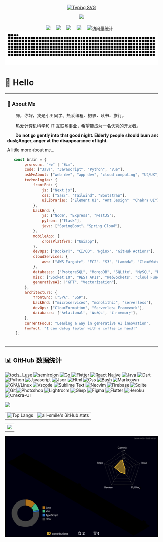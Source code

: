 <div align="center">

<!-- knock code pictures 敲代码的图片 -->
[![Typing SVG](https://readme-typing-svg.demolab.com?font=Fira+Code&pause=1000&width=435&lines=console.log(%22Hello%2C%20World%22);小王同学祝您今天愉快!&center=true&size=27)](https://git.io/typing-svg)

<picture>
<source media="(prefers-color-scheme: dark)" srcset="https://cdn.jsdelivr.net/gh/sun0225SUN/sun0225SUN/assets/images/coding.gif" />
<source media="(prefers-color-scheme: light)" srcset="https://cdn.jsdelivr.net/gh/sun0225SUN/sun0225SUN/assets/images/developer.svg" height="225px" />
<img src="https://cdn.jsdelivr.net/gh/sun0225SUN/sun0225SUN/assets/images/coding.gif" />
</picture>

<!-- for beauty 留个空行好看点 -->
<div>&nbsp;</div>


<!-- profile logo 个人资料徽标 -->
<div>
<a href="https://x.com/ben452863552277"><img src="https://img.shields.io/badge/Twitter-推特-blue" /></a>&emsp;
<a href="https://www.youtube.com/@wbwang3006"><img src="https://img.shields.io/badge/YouTube-油管-c32136" /></a>&emsp;
<a href="https://blog.csdn.net/LocalHost_1"><img src="https://img.shields.io/badge/Website-博客-8c36db" /></a>&emsp;
<a href="https://space.bilibili.com/268571831"><img src="https://img.shields.io/badge/Bilibili-B站-ff69b4" /></a>&emsp;
<!-- visitor -->
<img src="https://komarev.com/ghpvc/?username=codeInbpm&label=Views&color=orange&style=flat" alt="访问量统计" />&emsp;
<!-- wakatime -->  
</div>

<!-- Snake Code Contribution Map 贪吃蛇代码贡献图 -->
<!-- <picture>
<source media="(prefers-color-scheme: dark)" srcset="https://raw.githubusercontent.com/Peter-JXL/Peter-JXL/output/github-contribution-grid-snake-dark.svg">
<source media="(prefers-color-scheme: light)" srcset="https://raw.githubusercontent.com/Peter-JXL/Peter-JXL/output/github-contribution-grid-snake.svg">
<img alt="github contribution grid snake animation" src="https://raw.githubusercontent.com/Peter-JXL/Peter-JXL/output/github-contribution-grid-snake.svg">
</picture> -->
<picture>
  <source media="(prefers-color-scheme: dark)" srcset="https://raw.githubusercontent.com/codeInbpm/codeInbpm/main/dist/github-contribution-grid-snake-dark.svg">
  <source media="(prefers-color-scheme: light)" srcset="https://raw.githubusercontent.com/codeInbpm/codeInbpm/main/dist/github-contribution-grid-snake.svg">
  <img alt="Snake animation" src="https://raw.githubusercontent.com/codeInbpm/codeInbpm/main/dist/github-contribution-grid-snake.svg">
</picture>

</div>

#  🙋 Hello

<table>

<tr><td>

### 🤺 About Me

<img align="right" width="88" src="./490fefc8654daf087213c3097331299f.jpeg" />


<p>&emsp;&emsp;嗨，你好，我是小王同学。热爱编程、摄影、读书、旅行。</p>
<p>&emsp;&emsp;热爱计算机科学和 IT 互联网事业，希望能成为一名优秀的开发者。</p>
<p>&emsp;&emsp;<strong>Do not go gently into that good night. Elderly people should burn and roar at dusk;Anger, anger at the disappearance of light.</strong></p>
A little more about me...  

```javascript
   const brain = {
        pronouns: "He" | "Him",
        code: ["Java", "Javascript", "Python", "Vue"],
        askMeAbout: ["web dev", "app dev", "cloud computing", "UI/UX", "tech trends"],
        technologies: {
            frontEnd: {
                js: ["Next.js"],
                css: ["Sass", "Tailwind", "Bootstrap"],
                uiLibraries: ["Element UI", "Ant Design", "Chakra UI"],
            },
            backEnd: {
                js: ["Node", "Express", "NestJS"],
                python: ["Flask"],
                java: ["SpringBoot"、"Spring Cloud"],
            },
            mobileApp: {
                crossPlatform: ["Uniapp"],
            },
            devOps: ["Docker🐳", "CI/CD", "Nginx", "GitHub Actions"],
            cloudServices: {
                aws: ["AWS Fargate", "EC2", "S3", "Lambda", "CloudWatch", "RDS"],
            },
            databases: ["PostgreSQL", "MongoDB", "SQLite", "MySQL", "Redis","ElasticSearch"],
            misc: ["Socket.IO", "REST APIs", "WebSockets", "Cloud Functions"],
            generativeAI: ["GPT", "Vectorization"],
        },
        architecture: {
            frontEnd: ["SPA", "SSR"],
            backEnd: ["microservices", "monolithic", "serverless"],
            devOps: ["CloudFormation", "Serverless Framework"],
            databases: ["Relational", "NoSQL", "In-memory"],
        },
        currentFocus: "Leading a way in generative AI innovation",
        funFact: "I can debug faster with a coffee in hand!"
    };
```


<!-- for beauty 留个空行好看点 -->
<div>&nbsp;</div>

</td></tr>



</table>

## 📊 GitHub 数据统计

![tools_I_use](https://img.shields.io/badge/-%F0%9F%9A%80%20Tools%20I%20use-orange)
![semicolon](https://img.shields.io/badge/-%3A-orange)
![Go](https://img.shields.io/badge/go-%2300ADD8.svg?style=flat&logo=go&logoColor=white)
![Flutter](https://img.shields.io/badge/Flutter-%2302569B.svg?style=flat&logo=Flutter&logoColor=white)
![React Native](https://img.shields.io/badge/react_native-%2320232a.svg?style=flat&logo=react&logoColor=%2361DAFB)
![Java](https://img.shields.io/badge/Java-ED8B00?style=flat&logo=java&logoColor=white)
![Dart](https://img.shields.io/badge/Dart-0175C2?style=flat&logo=dart&logoColor=white)
![Python](https://img.shields.io/badge/Python-FFD43B?style=flat&logo=python&logoColor=darkgreen)
![Javascript](https://img.shields.io/badge/JavaScript-323330?style=flat&logo=javascript&logoColor=F7DF1E)
![Json](https://img.shields.io/badge/json-5E5C5C?style=flat&logo=json&logoColor=white)
![Html](https://img.shields.io/badge/HTML5-E34F26?style=flat&logo=html5&logoColor=white)
![Css](https://img.shields.io/badge/CSS3-1572B6?style=flat&logo=css3&logoColor=white)
![Bash](https://img.shields.io/badge/GNU%20Bash-4EAA25?style=flat&logo=GNU%20Bash&logoColor=white)
![Markdown](https://img.shields.io/badge/Markdown-000000?style=flat&logo=markdown&logoColor=white)
![GNU/Linux](https://img.shields.io/badge/Linux-FCC624?style=flat&logo=linux&logoColor=black)
![Vscode](https://img.shields.io/badge/Visual_Studio_Code-0078D4?style=flat&logo=visual%20studio%20code&logoColor=white)
![Sublime Text](https://img.shields.io/badge/sublime_text-%23575757.svg?&style=flat&logo=sublime-text&logoColor=important)
![Neovim](https://img.shields.io/badge/NeoVim-%2357A143.svg?&style=flat&logo=neovim&logoColor=white)
![Firebase](https://img.shields.io/badge/firebase-ffca28?style=flat&logo=firebase&logoColor=black)
![Sqlite](https://img.shields.io/badge/SQLite-07405E?style=flat&logo=sqlite&logoColor=white)
![Git](https://img.shields.io/badge/GIT-E44C30?style=flat&logo=git&logoColor=white)
![Photoshop](https://img.shields.io/badge/Adobe%20Photoshop-31A8FF?style=flat&logo=Adobe%20Photoshop&logoColor=black)
![Lightroom](https://img.shields.io/badge/Adobe%20Lightroom-31A8FF?style=flat&logo=Adobe%20Lightroom&logoColor=white)
![Gimp](https://img.shields.io/badge/gimp-5C5543?style=flat&logo=gimp&logoColor=white)
![Figma](https://img.shields.io/badge/Figma-F24E1E?style=flat&logo=figma&logoColor=white)
![Flutter](https://img.shields.io/badge/Flutter-02569B?style=flat&logo=flutter&logoColor=white)
![Heroku](https://img.shields.io/badge/Heroku-430098?style=flat&logo=heroku&logoColor=white)
![Chakra-UI](https://img.shields.io/badge/Chakra--UI-319795?style=flat&logo=chakra-ui&logoColor=white)



<!-- github-readme-streak-stats 连续提交代码天数记录 -->
<picture>
<source media="(prefers-color-scheme: light)" srcset="https://streak-stats.demolab.com/?user=codeInbpm&theme=light&hide_border=true" />
<img src="https://streak-stats.demolab.com/?user=codeInbpm&theme=dark&hide_border=true" />
</picture>

<table>
<tr>
<td>
 <img src="https://github-readme-stats.vercel.app/api/top-langs/?username=codeInbpm&layout=compact&theme=tokyonight" alt="Top Langs" />
</td>
<td>
 <img src="https://github-readme-stats.vercel.app/api?username=codeInbpm&show_icons=true&theme=tokyonight" alt="all-smile's GitHub stats" />
</td>
</tr>
</table>


<!-- GitHub Activity Graph GitHub 活动图 -->
<table>
<tr>
<td>
 <picture>
   <source media="(prefers-color-scheme: dark)"  srcset="https://github-readme-activity-graph.vercel.app/graph?username=codeInbpm&theme=tokyo-night" />
   <source media="(prefers-color-scheme: light)" srcset="https://github-readme-activity-graph.vercel.app/graph?username=codeInbpm&theme=xcode" />
   <img src="https://github-readme-activity-graph.vercel.app/graph?username=codeInbpm&theme=tokyo-night" />
 </picture>
</tr>
</table>


<!-- profile-3d-contrib 3D 贡献图-->
<!-- <picture>
<source media="(prefers-color-scheme: dark)" srcset="/profile-3d-contrib/profile-night-rainbow.svg" />
<source media="(prefers-color-scheme: light)" srcset="/profile-3d-contrib/profile-gitblock.svg" />
<img src="/profile-night-rainbow.svg" />
</picture> -->

<!-- profile-3d-contrib 3D 贡献图 -->
<picture>
  <source media="(prefers-color-scheme: dark)" srcset="https://raw.githubusercontent.com/codeInbpm/codeInbpm/main/profile-3d-contrib/profile-night-rainbow.svg" />
  <source media="(prefers-color-scheme: light)" srcset="https://raw.githubusercontent.com/codeInbpm/codeInbpm/main/profile-3d-contrib/profile-gitblock.svg" />
  <img src="https://raw.githubusercontent.com/codeInbpm/codeInbpm/main/profile-3d-contrib/profile-night-rainbow.svg" alt="3D Contribution Graph" />
</picture>



